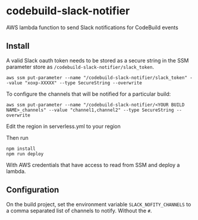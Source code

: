 # codebuild-slack-notifier

AWS lambda function to send Slack notifications for CodeBuild events

## Install

A valid Slack oauth token needs to be stored as a secure string in the SSM parameter store as `/codebuild-slack-notifier/slack_token`.

`aws ssm put-parameter --name "/codebuild-slack-notifier/slack_token" --value "xoxp-XXXXX" --type SecureString --overwrite`

To configure the channels that will be notified for a particular build:

`aws ssm put-parameter --name "/codebuild-slack-notifier/<YOUR BUILD NAME>_channels" --value "channel1,channel2" --type SecureString --overwrite`




Edit the region in serverless.yml to your region

Then run

```shell
npm install
npm run deploy
```

With AWS credentials that have access to read from SSM and deploy a lambda.

## Configuration

On the build project, set the environment variable `SLACK_NOFITY_CHANNELS` to a comma separated list of channels to notify. Without the `#`.
